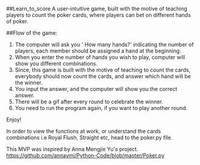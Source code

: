 ##Learn_to_score
A user-intuitive game, built with the motive of teaching players to count the poker cards, where players can bet on different hands of poker.

##Flow of the game:

1. The computer will ask you ' How many hands?' indicating the number of players, each member should be assigned a hand at the beginning. 
2. When you enter the number of hands you wish to play, computer will show you different combinations. 
3. Since, this game is built with the motive of teaching to count the cards, everybody should now count the cards, and answer which hand will be the winner. 
4. You input the answer, and the computer will show you the correct answer.
5. There will be a gif after every round to celebrate the winner.
6. You need to run the program again, if you want to play another round.

Enjoy!

In order to view the functions at work, or understand the cards combinations i.e Royal Flush, Straight etc, head to the poker.py file.




This MVP was inspired by Anna Mengjie Yu's project. https://github.com/annaymj/Python-Code/blob/master/Poker.py 